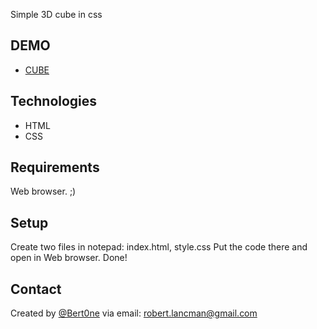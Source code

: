 Simple 3D cube in css

## DEMO

* [CUBE](https://bert0ne.github.io/3D-CUBE/) 

## Technologies
* HTML
* CSS

## Requirements
Web browser. ;)

## Setup
Create two files in notepad:
index.html,
style.css
Put the code there and
open in Web browser.
Done!

## Contact
Created by [@Bert0ne](https://www.linkedin.com/in/robert-lancman-77a109167/) 
 via email:  robert.lancman@gmail.com
